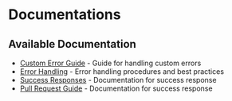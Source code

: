 # Documentations

## Available Documentation

- [Custom Error Guide](./CUSTOM_ERROR_GUIDE.md) - Guide for handling custom errors
- [Error Handling](./ERROR_HANDLING.md) - Error handling procedures and best practices
- [Success Responses](./SUCCESS_RESPONSES.md) - Documentation for success response
- [Pull Request Guide](./PULL_REQUEST_GUIDE.md) - Documentation for success response
